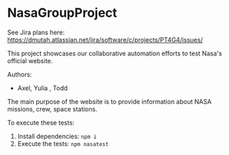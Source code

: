 # NasaGroupProject
See Jira plans here: https://dmutah.atlassian.net/jira/software/c/projects/PT4G4/issues/

This project showcases our collaborative automation efforts to test
Nasa's official website.

Authors:

- Axel, Yulia , Todd

The main purpose of the website is to provide information about NASA missions, crew, space stations. 

To execute these tests:

1. Install dependencies: `npm i`
2. Execute the tests: `npm nasatest`
